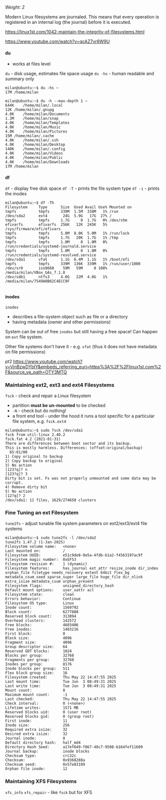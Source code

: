 _Weight: 2_

Modern Linux filesystems are journaled. This means that every operation is registered in an internal log (the journal) before it is executed.

https://linux1st.com/1042-maintain-the-integrity-of-filesystems.html

https://www.youtube.com/watch?v=qcAZ7vr6W9U

#### du

- works at files level


`du` - disk usage, estimates file space usage
`du -hs` - human readable and summary only

```
milan@ubuntu:~$ du -hs ~
17M	/home/milan
```

```
milan@ubuntu:~$ du -h --max-depth 1 ~
644K	/home/milan/.local
12K	/home/milan/.gnupg
4.0K	/home/milan/Documents
1.3M	/home/milan/snap
4.0K	/home/milan/Templates
4.0K	/home/milan/Music
4.0K	/home/milan/Pictures
15M	/home/milan/.cache
4.0K	/home/milan/.ssh
4.0K	/home/milan/Desktop
140K	/home/milan/.config
4.0K	/home/milan/Videos
4.0K	/home/milan/Public
4.0K	/home/milan/Downloads
17M	/home/milan

```

#### df

`df` - display free disk space
`df -T` - prints the file system type
`df -i` - prints the inodes

```
milan@ubuntu:~$ df -Th
Filesystem     Type      Size  Used Avail Use% Mounted on
tmpfs          tmpfs     339M  1.5M  338M   1% /run
/dev/sda2      ext4       24G  5.9G   17G  27% /
tmpfs          tmpfs     1.7G     0  1.7G   0% /dev/shm
efivarfs       efivarfs  256K   12K  245K   5% /sys/firmware/efi/efivars
tmpfs          tmpfs     5.0M  8.0K  5.0M   1% /run/lock
tmpfs          tmpfs     1.7G   20K  1.7G   1% /tmp
tmpfs          tmpfs     1.0M     0  1.0M   0% /run/credentials/systemd-journald.service
tmpfs          tmpfs     1.0M     0  1.0M   0% /run/credentials/systemd-resolved.service
/dev/sda1      vfat      1.1G  6.4M  1.1G   1% /boot/efi
tmpfs          tmpfs     339M  136K  339M   1% /run/user/1000
/dev/sr0       iso9660    59M   59M     0 100% /media/milan/VBox_GAs_7.1.8
/dev/sdb1      ntfs3     4.0G   22M  4.0G   1% /media/milan/7549A0B62C4ECC9F


```



#### inodes

`inodes` 
- describes a file-system object such as file or a directory
- having metadata (owner and other permissions)

System can be out of free `inodes` but still having a free space! Can happen on `ext` file system.

Other file systems don't have it - e.g. `vfat` (thus it does not have metadata on file permissions)


pt2
https://www.youtube.com/watch?v=VjnBzwDYbIY&embeds_referring_euri=https%3A%2F%2Flinux1st.com%2F&source_ve_path=OTY3MTQ

### Maintaining ext2, ext3 and ext4 Filesystems

`fsck` - check and repair a Linux filesystem

- partition **must be un-mounted** to be checked
- `-N` - check but do nothing!
- a front end tool - under the hood it runs a tool specific for a particular file system, e.g. `fsck.ext4`

```
milan@ubuntu:~$ sudo fsck /dev/sda1
fsck from util-linux 2.40.2
fsck.fat 4.2 (2021-01-31)
There are differences between boot sector and its backup.
This is mostly harmless. Differences: (offset:original/backup)
  65:01/00
1) Copy original to backup
2) Copy backup to original
3) No action
[123?q]? n
[123?q]? 3
Dirty bit is set. Fs was not properly unmounted and some data may be corrupt.
4) Remove dirty bit
5) No action
[12?q]? 2
/dev/sda1: 11 files, 1629/274658 clusters

```

### Fine Tuning an ext Filesystem


`tune2fs` - adjust tunable file system parameters on ext2/ext3/ext4 file systems


```
milan@ubuntu:~$ sudo tune2fs -l /dev/sda2
tune2fs 1.47.2 (1-Jan-2025)
Filesystem volume name:   <none>
Last mounted on:          /
Filesystem UUID:          e51c9de8-9e5a-4fdb-b1a2-f4563197ac9f
Filesystem magic number:  0xEF53
Filesystem revision #:    1 (dynamic)
Filesystem features:      has_journal ext_attr resize_inode dir_index orphan_file filetype needs_recovery extent 64bit flex_bg metadata_csum_seed sparse_super large_file huge_file dir_nlink extra_isize metadata_csum orphan_present
Filesystem flags:         unsigned_directory_hash 
Default mount options:    user_xattr acl
Filesystem state:         clean
Errors behavior:          Continue
Filesystem OS type:       Linux
Inode count:              1569792
Block count:              6277888
Reserved block count:     313894
Overhead clusters:        142572
Free blocks:              4603406
Free inodes:              1403216
First block:              0
Block size:               4096
Fragment size:            4096
Group descriptor size:    64
Reserved GDT blocks:      1024
Blocks per group:         32768
Fragments per group:      32768
Inodes per group:         8176
Inode blocks per group:   511
Flex block group size:    16
Filesystem created:       Thu May 22 14:47:55 2025
Last mount time:          Tue Jun  3 08:49:31 2025
Last write time:          Tue Jun  3 08:49:31 2025
Mount count:              8
Maximum mount count:      -1
Last checked:             Thu May 22 14:47:55 2025
Check interval:           0 (<none>)
Lifetime writes:          1571 MB
Reserved blocks uid:      0 (user root)
Reserved blocks gid:      0 (group root)
First inode:              11
Inode size:               256
Required extra isize:     32
Desired extra isize:      32
Journal inode:            8
Default directory hash:   half_md4
Directory Hash Seed:      a17ef649-f867-40c7-9508-b164fef11609
Journal backup:           inode blocks
Checksum type:            crc32c
Checksum:                 0x9368288a
Checksum seed:            0x57e83189
Orphan file inode:        12

```

### Maintaining XFS Filesystems

`xfs_info`
`xfs_repair` - like `fsck` but for XFS

